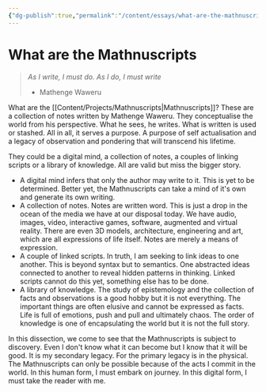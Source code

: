 ```yaml
---
{"dg-publish":true,"permalink":"/content/essays/what-are-the-mathnuscripts/","noteIcon":"2"}
---
```


# What are the Mathnuscripts

> *As I write, I must do. As I do, I must write*
> - Mathenge Waweru

What are the [[Content/Projects/Mathnuscripts\|Mathnuscripts]]? These are a collection of notes written by Mathenge Waweru. They conceptualise the world from his perspective. What he sees, he writes. What is written is used or stashed. All in all, it serves a purpose. A purpose of self actualisation and a legacy of observation and pondering that will transcend his lifetime. 

They could be a digital mind, a collection of notes, a couples of linking scripts or a library of knowledge. All are valid but miss the bigger story. 
- A digital mind infers that only the author may write to it. This is yet to be determined. Better yet, the Mathnuscripts can take a mind of it's own and generate its own writing.
- A collection of notes. Notes are written word. This is just a drop in the ocean of the media we have at our disposal today. We have audio, images, video, interactive games, software, augmented and virtual reality. There are even 3D models, architecture, engineering and art, which are all expressions of life itself. Notes are merely a means of expression.
- A couple of linked scripts. In truth, I am seeking to link ideas to one another. This is beyond syntax but to semantics. One abstracted ideas connected to another to reveal hidden patterns in thinking. Linked scripts cannot do this yet, something else has to be done.
- A library of knowledge. The study of epistemology and the collection of facts and observations is a good hobby but it is not everything. The important things are often elusive and cannot be expressed as facts. Life is full of emotions, push and pull and ultimately chaos. The order of knowledge is one of encapsulating the world but it is not the full story.

In this dissection, we come to see that the Mathnuscripts is subject to discovery. Even I don't know what it can become but I know that it will be good. It is my secondary legacy. For the primary legacy is in the physical. The Mathnuscripts can only be possible because of the acts I commit in the world. In this human form, I must embark on journey. In this digital form, I must take the reader with me. 